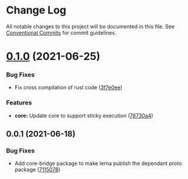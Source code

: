 # Change Log

All notable changes to this project will be documented in this file.
See [Conventional Commits](https://conventionalcommits.org) for commit guidelines.

# [0.1.0](https://github.com/temporalio/sdk-node/compare/@temporalio/core-bridge@0.0.1...@temporalio/core-bridge@0.1.0) (2021-06-25)


### Bug Fixes

* Fix cross compilation of rust code ([3f7e0ee](https://github.com/temporalio/sdk-node/commit/3f7e0ee3820996978b172e603b62e8aafa78ed1c))


### Features

* **core:** Update core to support sticky execution ([78730a4](https://github.com/temporalio/sdk-node/commit/78730a4d1f9e631429de5073ba4e7865bf22d596))





## 0.0.1 (2021-06-18)


### Bug Fixes

* Add core-bridge package to make lerna publish the dependant proto package ([7115078](https://github.com/temporalio/sdk-node/commit/7115078ba65d6bf1d9cf7eaae238a25f047da194))
